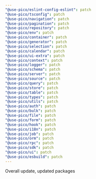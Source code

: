 ```yaml
---
"@use-pico/eslint-config-eslint": patch
"@use-pico/tsconfig": patch
"@use-pico/navigation": patch
"@use-pico/pagination": patch
"@use-pico/repository": patch
"@use-pico/env": patch
"@use-pico/container": patch
"@use-pico/generator": patch
"@use-pico/selection": patch
"@use-pico/calendar": patch
"@use-pico/ui-extra": patch
"@use-pico/context": patch
"@use-pico/logger": patch
"@use-pico/schema": patch
"@use-pico/server": patch
"@use-pico/source": patch
"@use-pico/query": patch
"@use-pico/store": patch
"@use-pico/table": patch
"@use-pico/types": patch
"@use-pico/utils": patch
"@use-pico/auth": patch
"@use-pico/bulk": patch
"@use-pico/file": patch
"@use-pico/form": patch
"@use-pico/hook": patch
"@use-pico/i18n": patch
"@use-pico/job": patch
"@use-pico/orm": patch
"@use-pico/rpc": patch
"@use-pico/sdk": patch
"@use-pico/ui": patch
"@use-pico/esbuild": patch
---
```


Overall update, updated packages
